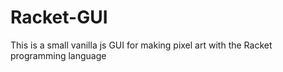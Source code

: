 # Racket-GUI

This is a small vanilla js GUI for making pixel art with the Racket programming language